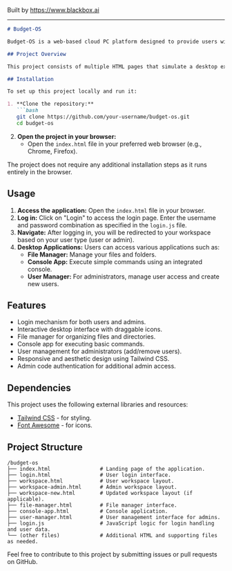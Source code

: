 
Built by https://www.blackbox.ai

---

```markdown
# Budget-OS

Budget-OS is a web-based cloud PC platform designed to provide users with an accessible and powerful computing environment from anywhere in the world. It allows users and administrators to log in to a customizable desktop experience complete with file management, console access, and user management features.

## Project Overview

This project consists of multiple HTML pages that simulate a desktop experience. Users can log in, manage files, access a console, and for administrators, manage users directly from the web interface. The platform uses modern web technologies such as HTML, CSS (with Tailwind CSS for styling), and vanilla JavaScript for interactivity.

## Installation

To set up this project locally and run it:

1. **Clone the repository:**
   ```bash
   git clone https://github.com/your-username/budget-os.git
   cd budget-os
   ```

2. **Open the project in your browser:**
   - Open the `index.html` file in your preferred web browser (e.g., Chrome, Firefox).

The project does not require any additional installation steps as it runs entirely in the browser.

## Usage

1. **Access the application:** Open the `index.html` file in your browser.
2. **Log in:** Click on "Login" to access the login page. Enter the username and password combination as specified in the `login.js` file.
3. **Navigate:** After logging in, you will be redirected to your workspace based on your user type (user or admin).
4. **Desktop Applications:** Users can access various applications such as:
   - **File Manager:** Manage your files and folders.
   - **Console App:** Execute simple commands using an integrated console.
   - **User Manager:** For administrators, manage user access and create new users.

## Features

- Login mechanism for both users and admins.
- Interactive desktop interface with draggable icons.
- File manager for organizing files and directories.
- Console app for executing basic commands.
- User management for administrators (add/remove users).
- Responsive and aesthetic design using Tailwind CSS.
- Admin code authentication for additional admin access.

## Dependencies

This project uses the following external libraries and resources:

- [Tailwind CSS](https://tailwindcss.com/) - for styling.
- [Font Awesome](https://fontawesome.com/) - for icons.

## Project Structure

```
/budget-os
├── index.html                # Landing page of the application.
├── login.html                # User login interface.
├── workspace.html            # User workspace layout.
├── workspace-admin.html      # Admin workspace layout.
├── workspace-new.html        # Updated workspace layout (if applicable).
├── file-manager.html         # File manager interface.
├── console-app.html          # Console application.
├── user-manager.html         # User management interface for admins.
├── login.js                  # JavaScript logic for login handling and user data.
└── (other files)             # Additional HTML and supporting files as needed.
```

Feel free to contribute to this project by submitting issues or pull requests on GitHub.
```
